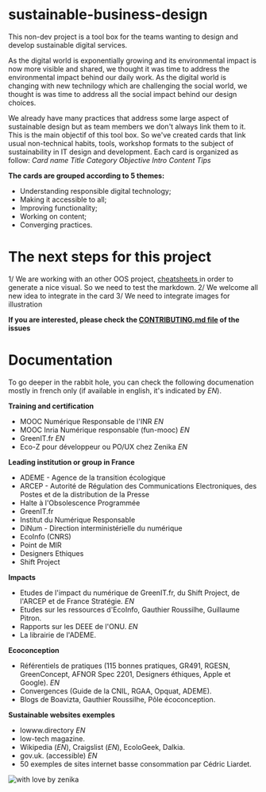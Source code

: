 # sustainable-business-design

This non-dev project is a tool box for the teams wanting to design and develop sustainable digital services.

As the digital world is exponentially growing and its environmental impact is now more visible and shared, we thought it was time to address the environmental impact behind our daily work.
As the digital world is changing with new technilogy which are challenging the social world, we thought is was time to address all the social impact behind our design choices.

We already have many practices that address some large aspect of sustainable design but as team members we don't always link them to it. This is the main objectif of this tool box.
So we've created cards that link usual non-technical habits, tools, workshop formats to the subject of sustainability in IT design and development. 
Each card is organized as follow:
  _Card name_
    _Title_
    _Category_
    _Objective_
    _Intro_
    _Content_
    _Tips_

**The cards are grouped according to 5 themes:** 
* Understanding responsible digital technology;
* Making it accessible to all;
* Improving functionality;
* Working on content; 
* Converging practices.

# The next steps for this project

1/ We are working with an other OOS project, [cheatsheets ](https://github.com/zenika-open-source/cheatsheets/tree/main#cheatsheets) in order to generate a nice visual. So we need to test the markdown.
2/ We welcome all new idea to integrate in the card
3/ We need to integrate images for illustration

**If you are interested, please check the [CONTRIBUTING.md file](https://github.com/zenika-open-source/sustainable-business-design/blob/main/CONTRIBUTING.md) of the issues**

# Documentation

To go deeper in the rabbit hole, you can check the following documenation mostly in french only (if available in english, it's indicated by _EN_).

**Training and certification**
* MOOC Numérique Responsable de l'INR _EN_
* MOOC Inria Numérique responsable (fun-mooc) _EN_
* GreenIT.fr _EN_
* Eco-Z pour développeur ou PO/UX chez Zenika _EN_
 
**Leading institution or group in France**
* ADEME - Agence de la transition écologique 
* ARCEP - Autorité de Régulation des Communications Electroniques, des Postes et de la distribution de la Presse
* Halte à l'Obsolescence Programmée
* GreenIT.fr 
* Institut du Numérique Responsable
* DiNum - Direction interministérielle du numérique
* EcoInfo (CNRS)
* Point de MIR
* Designers Ethiques
* Shift Project

**Impacts**
* Etudes de l'impact du numérique de GreenIT.fr, du Shift Project, de l'ARCEP et de France Stratégie. _EN_
* Etudes sur les ressources d'EcoInfo, Gauthier Roussilhe, Guillaume Pitron.
* Rapports sur les DEEE de l'ONU. _EN_
* La librairie de l'ADEME.

**Ecoconception**
* Référentiels de pratiques (115 bonnes pratiques, GR491, RGESN, GreenConcept, AFNOR Spec 2201, Designers éthiques, Apple et Google). _EN_
* Convergences (Guide de la CNIL, RGAA, Opquat, ADEME).
* Blogs de Boavizta, Gauthier Roussilhe, Pôle écoconception.

**Sustainable websites exemples**
* lowww.directory _EN_
* low-tech magazine.
* Wikipedia (_EN_), Craigslist (_EN_), EcoloGeek, Dalkia.
* gov.uk. (accessible) _EN_
* 50 exemples de sites internet basse consommation par Cédric Liardet.

![with love by zenika](https://img.shields.io/badge/With%20%E2%9D%A4%EF%B8%8F%20by-Zenika-b51432.svg?link=https://oss.zenika.com)
